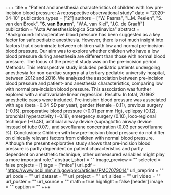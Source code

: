 +++
title = "Patient and anesthesia characteristics of children with low pre‐incision blood pressure: A retrospective observational study"
date = "2020-04-10"
publication_types = ["2"]
authors = ["W. Pasma", "L.M. Peelen", "S. van den Broek", "**S. van Buuren**", "W.A. van Klei", "J.C. de Graaff"]
publication = "Acta Anaesthesiologica Scandinavica"
abstract = "Background: Intraoperative blood pressure has been suggested as a key factor for safe pediatric anesthesia. However, there is not much insight into factors that discriminate between children with low and normal pre‐incision blood pressure. Our aim was to explore whether children who have a low blood pressure during anesthesia are different than those with normal blood pressure. The focus of the present study was on the pre‐incision period. Methods: This retrospective study included pediatric patients undergoing anesthesia for non‐cardiac surgery at a tertiary pediatric university hospital, between 2012 and 2016. We analyzed the association between pre‐incision blood pressure and patient‐ and anesthesia characteristics, comparing low with normal pre‐incision blood pressure. This association was further explored with a multivariable linear regression. Results: In total, 20 962 anesthetic cases were included. Pre‐incision blood pressure was associated with age (beta −0.04 SD per year), gender (female −0.11), previous surgery (−0.15), preoperative blood pressure (+0.01 per mm Hg), epilepsy (0.12), bronchial hyperactivity (−0.18), emergency surgery (0.10), loco‐regional technique (−0.48), artificial airway device (supraglottic airway device instead of tube 0.07), and sevoflurane concentration (0.03 per sevoflurane %). Conclusions: Children with low pre‐incision blood pressure do not differ on clinically relevant factors from children with normal blood pressure. Although the present explorative study shows that pre‐incision blood pressure is partly dependent on patient characteristics and partly dependent on anesthetic technique, other unmeasured variables might play a more important role."
abstract_short = ""
image_preview = ""
selected = false
projects = []
tags = ["mice"]
url_pdf = "https://www.ncbi.nlm.nih.gov/pmc/articles/PMC7079014"
url_preprint = ""
url_code = ""
url_dataset = ""
url_project = ""
url_slides = ""
url_video = ""
url_poster = ""
url_source = ""
math = true
highlight = false
[header]
image = ""
caption = ""
+++
